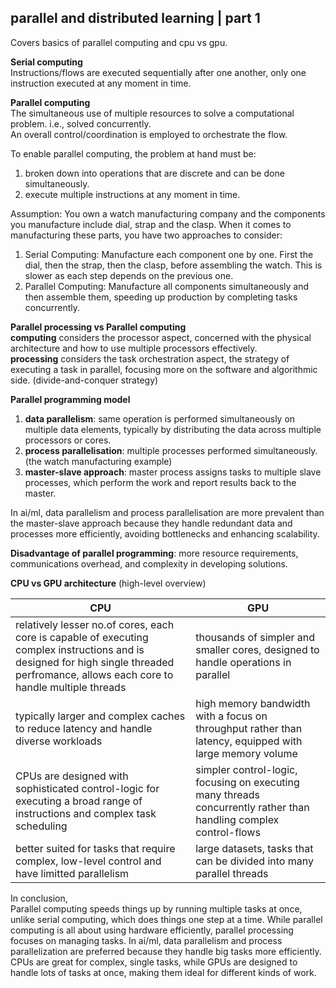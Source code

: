 ## parallel and distributed learning | part 1

Covers basics of parallel computing and cpu vs gpu.

**Serial computing**  
Instructions/flows are executed sequentially after one another, only one instruction executed at any moment in time.

**Parallel computing**  
The simultaneous use of multiple resources to solve a computational problem. i.e., solved concurrently.  
An overall control/coordination is employed to orchestrate the flow.  

To enable parallel computing, the problem at hand must be:  
  1. broken down into operations that are discrete and can be done simultaneously.
  2. execute multiple instructions at any moment in time.

Assumption: You own a watch manufacturing company and the components you manufacture include dial, strap and the clasp. When it comes to manufacturing these parts, you have two approaches to consider:  
1. Serial Computing: Manufacture each component one by one. First the dial, then the strap, then the clasp, before assembling the watch. This is slower as each step depends on the previous one.  
2. Parallel Computing: Manufacture all components simultaneously and then assemble them, speeding up production by completing tasks concurrently.

**Parallel processing vs Parallel computing**  
**computing** considers the processor aspect, concerned with the physical architecture and how to use multiple processors effectively.  
**processing** considers the task orchestration aspect, the strategy of executing a task in parallel, focusing more on the software and algorithmic side. (divide-and-conquer strategy)

**Parallel programming model**
1. **data parallelism**: same operation is performed simultaneously on multiple data elements, typically by distributing the data across multiple processors or cores.
2. **process parallelisation**: multiple processes performed simultaneously. (the watch manufacturing example)
3. **master-slave approach**: master process assigns tasks to multiple slave processes, which perform the work and report results back to the master.

In ai/ml, data parallelism and process parallelisation are more prevalent than the 
master-slave approach because they handle redundant data and processes more efficiently, avoiding bottlenecks and enhancing scalability.

**Disadvantage of parallel programming**: more resource requirements, communications overhead, and complexity in developing solutions.

**CPU vs GPU architecture** (high-level overview)

| CPU                                                                                                                                                                                    | GPU                                                                                                                               |
| ---------------------------------------------------------------------------------------------------------------------------------------------------------------------------------------| ----------------------------------------------------------------------------------------------------------------------------------|
| relatively lesser no.of cores, each core is capable of executing complex instructions and is designed for high single threaded perfromance, allows each core to handle multiple threads| thousands of simpler and smaller cores, designed to handle operations in parallel                                                 |
| typically larger and complex caches to reduce latency and handle diverse workloads                                                                                                     | high memory bandwidth with a focus on throughput rather than latency, equipped with large memory volume                           |
| CPUs are designed with sophisticated control-logic for executing a broad range of instructions and complex task scheduling                                                             | simpler control-logic, focusing on executing many threads concurrently rather than handling complex control-flows                 |
| better suited for tasks that require complex, low-level control and have limitted parallelism                                                                                          | large datasets, tasks that can be divided into many parallel threads                                                              |

In conclusion,  
Parallel computing speeds things up by running multiple tasks at once, unlike serial computing, 
which does things one step at a time. While parallel computing is all about using hardware efficiently, 
parallel processing focuses on managing tasks. In ai/ml, data parallelism and process parallelization are 
preferred because they handle big tasks more efficiently. CPUs are great for complex, single tasks,
while GPUs are designed to handle lots of tasks at once, making them ideal for different kinds of work.
